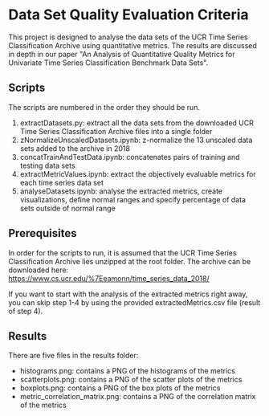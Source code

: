 # Data Set Quality Evaluation Criteria

This project is designed to analyse the data sets of the UCR Time Series Classification Archive using quantitative metrics.
The results are discussed in depth in our paper "An Analysis of Quantitative Quality Metrics for Univariate Time Series Classification Benchmark Data Sets".

## Scripts
The scripts are numbered in the order they should be run.

1. extractDatasets.py: extract all the data sets from the downloaded UCR Time Series Classification Archive files into a single folder
2. zNormalizeUnscaledDatasets.ipynb: z-normalize the 13 unscaled data sets added to the archive in 2018
3. concatTrainAndTestData.ipynb: concatenates pairs of training and testing data sets
5. extractMetricValues.ipynb: extract the objectively evaluable metrics for each time series data set
5. analyseDatasets.ipynb: analyse the extracted metrics, create visualizations, define normal ranges and specify percentage of data sets outside of normal range

## Prerequisites

In order for the scripts to run, it is assumed that the UCR Time Series Classification Archive lies unzipped at the root folder.
The archive can be downloaded here: https://www.cs.ucr.edu/%7Eeamonn/time_series_data_2018/

If you want to start with the analysis of the extracted metrics right away, you can skip step 1-4 by using the provided extractedMetrics.csv file (result of step 4).

## Results

There are five files in the results folder:
- histograms.png: contains a PNG of the histograms of the metrics
- scatterplots.png: contains a PNG of the scatter plots of the metrics
- boxplots.png: contains a PNG of the box plots of the metrics
- metric_correlation_matrix.png: contains a PNG of the correlation matrix of the metrics